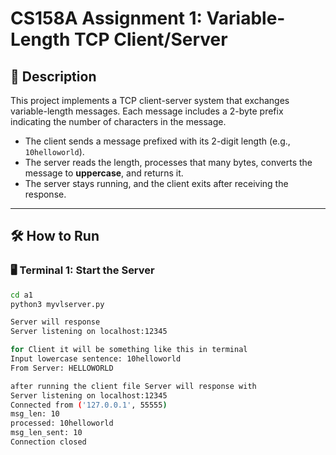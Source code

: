 # CS158A Assignment 1: Variable-Length TCP Client/Server

## 📌 Description

This project implements a TCP client-server system that exchanges variable-length messages. Each message includes a 2-byte prefix indicating the number of characters in the message.

- The client sends a message prefixed with its 2-digit length (e.g., `10helloworld`).
- The server reads the length, processes that many bytes, converts the message to **uppercase**, and returns it.
- The server stays running, and the client exits after receiving the response.

---

## 🛠 How to Run

### 🖥 Terminal 1: Start the Server

```bash
cd a1
python3 myvlserver.py

Server will response
Server listening on localhost:12345

for Client it will be something like this in terminal
Input lowercase sentence: 10helloworld
From Server: HELLOWORLD

after running the client file Server will response with
Server listening on localhost:12345
Connected from ('127.0.0.1', 55555)
msg_len: 10
processed: 10helloworld
msg_len_sent: 10
Connection closed

